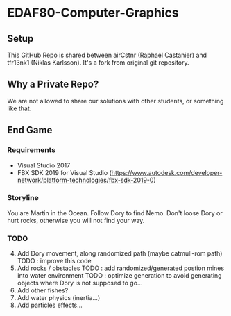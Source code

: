 # EDAF80-Computer-Graphics

## Setup
This GitHub Repo is shared between airCstnr (Raphael Castanier) and tfr13nk1 (Niklas Karlsson).
It's a fork from original git repository.

## Why a Private Repo?
We are not allowed to share our solutions with other students, or something like that.

## End Game

### Requirements

- Visual Studio 2017
- FBX SDK 2019 for Visual Studio (https://www.autodesk.com/developer-network/platform-technologies/fbx-sdk-2019-0)

### Storyline

You are Martin in the Ocean.
Follow Dory to find Nemo.
Don't loose Dory or  hurt rocks, otherwise you will not find your way.

### TODO

4. Add Dory movement, along randomized path (maybe catmull-rom path)
    TODO : improve this code
5. Add rocks / obstacles
    TODO : add randomized/generated postion mines into water environment
    TODO : optimize generation to avoid generating objects where Dory is not supposed to go...
6. Add other fishes?
8. Add water physics (inertia...)
9. Add particles effects...
